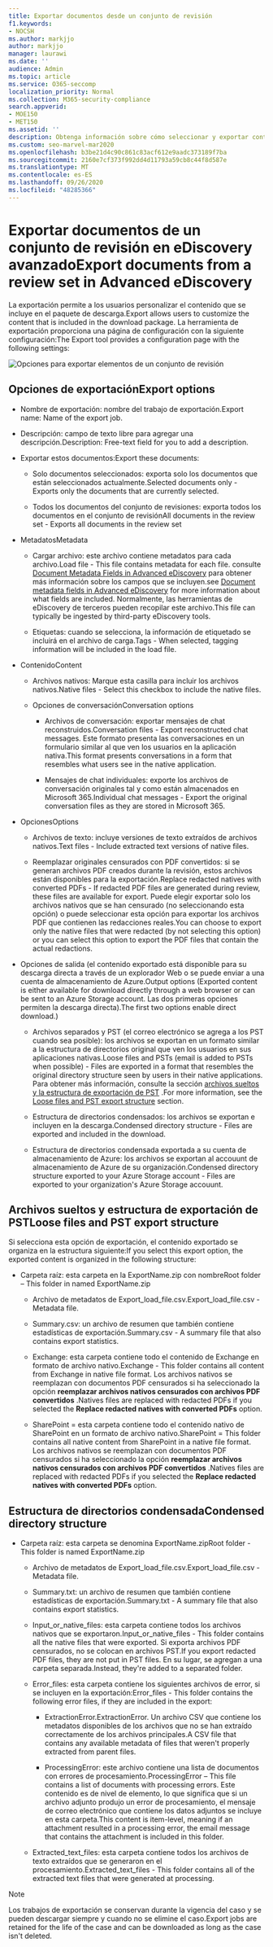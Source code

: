 ```yaml
---
title: Exportar documentos desde un conjunto de revisión
f1.keywords:
- NOCSH
ms.author: markjjo
author: markjjo
manager: laurawi
ms.date: ''
audience: Admin
ms.topic: article
ms.service: O365-seccomp
localization_priority: Normal
ms.collection: M365-security-compliance
search.appverid:
- MOE150
- MET150
ms.assetid: ''
description: Obtenga información sobre cómo seleccionar y exportar contenido de un conjunto de revisiones para presentaciones o revisiones externas.
ms.custom: seo-marvel-mar2020
ms.openlocfilehash: b3be21d4c90c861c83acf612e9aadc373189f7ba
ms.sourcegitcommit: 2160e7cf373f992dd4d11793a59cb8c44f8d587e
ms.translationtype: MT
ms.contentlocale: es-ES
ms.lasthandoff: 09/26/2020
ms.locfileid: "48285366"
---
```

# <a name="export-documents-from-a-review-set-in-advanced-ediscovery"></a><span data-ttu-id="f6619-103">Exportar documentos de un conjunto de revisión en eDiscovery avanzado</span><span class="sxs-lookup"><span data-stu-id="f6619-103">Export documents from a review set in Advanced eDiscovery</span></span>

<span data-ttu-id="f6619-104">La exportación permite a los usuarios personalizar el contenido que se incluye en el paquete de descarga.</span><span class="sxs-lookup"><span data-stu-id="f6619-104">Export allows users to customize the content that is included in the download package.</span></span> <span data-ttu-id="f6619-105">La herramienta de exportación proporciona una página de configuración con la siguiente configuración:</span><span class="sxs-lookup"><span data-stu-id="f6619-105">The Export tool provides a configuration page with the following settings:</span></span>

![Opciones para exportar elementos de un conjunto de revisión](../media/bcfc72c7-4a01-4697-9e16-2965b7f04fdb.png)

## <a name="export-options"></a><span data-ttu-id="f6619-107">Opciones de exportación</span><span class="sxs-lookup"><span data-stu-id="f6619-107">Export options</span></span>

- <span data-ttu-id="f6619-108">Nombre de exportación: nombre del trabajo de exportación.</span><span class="sxs-lookup"><span data-stu-id="f6619-108">Export name: Name of the export job.</span></span>

- <span data-ttu-id="f6619-109">Descripción: campo de texto libre para agregar una descripción.</span><span class="sxs-lookup"><span data-stu-id="f6619-109">Description: Free-text field for you to add a description.</span></span>

- <span data-ttu-id="f6619-110">Exportar estos documentos:</span><span class="sxs-lookup"><span data-stu-id="f6619-110">Export these documents:</span></span>

  - <span data-ttu-id="f6619-111">Solo documentos seleccionados: exporta solo los documentos que están seleccionados actualmente.</span><span class="sxs-lookup"><span data-stu-id="f6619-111">Selected documents only - Exports only the documents that are currently selected.</span></span>
  
  - <span data-ttu-id="f6619-112">Todos los documentos del conjunto de revisiones: exporta todos los documentos en el conjunto de revisión</span><span class="sxs-lookup"><span data-stu-id="f6619-112">All documents in the review set - Exports all documents in the review set</span></span>

- <span data-ttu-id="f6619-113">Metadatos</span><span class="sxs-lookup"><span data-stu-id="f6619-113">Metadata</span></span>
  
  - <span data-ttu-id="f6619-114">Cargar archivo: este archivo contiene metadatos para cada archivo.</span><span class="sxs-lookup"><span data-stu-id="f6619-114">Load file - This file contains metadata for each file.</span></span> <span data-ttu-id="f6619-115">consulte [Document Metadata Fields in Advanced eDiscovery](document-metadata-fields-in-Advanced-eDiscovery.md) para obtener más información sobre los campos que se incluyen.</span><span class="sxs-lookup"><span data-stu-id="f6619-115">see [Document metadata fields in Advanced eDiscovery](document-metadata-fields-in-Advanced-eDiscovery.md) for more information about what fields are included.</span></span> <span data-ttu-id="f6619-116">Normalmente, las herramientas de eDiscovery de terceros pueden recopilar este archivo.</span><span class="sxs-lookup"><span data-stu-id="f6619-116">This file can typically be ingested by third-party eDiscovery tools.</span></span>
  
  - <span data-ttu-id="f6619-117">Etiquetas: cuando se selecciona, la información de etiquetado se incluirá en el archivo de carga.</span><span class="sxs-lookup"><span data-stu-id="f6619-117">Tags - When selected, tagging information will be included in the load file.</span></span>

- <span data-ttu-id="f6619-118">Contenido</span><span class="sxs-lookup"><span data-stu-id="f6619-118">Content</span></span>
  
  - <span data-ttu-id="f6619-119">Archivos nativos: Marque esta casilla para incluir los archivos nativos.</span><span class="sxs-lookup"><span data-stu-id="f6619-119">Native files - Select this checkbox to include the native files.</span></span>
  
  - <span data-ttu-id="f6619-120">Opciones de conversación</span><span class="sxs-lookup"><span data-stu-id="f6619-120">Conversation options</span></span>
    
    - <span data-ttu-id="f6619-121">Archivos de conversación: exportar mensajes de chat reconstruidos.</span><span class="sxs-lookup"><span data-stu-id="f6619-121">Conversation files - Export reconstructed chat messages.</span></span> <span data-ttu-id="f6619-122">Este formato presenta las conversaciones en un formulario similar al que ven los usuarios en la aplicación nativa.</span><span class="sxs-lookup"><span data-stu-id="f6619-122">This format presents conversations in a form that resembles what users see in the native application.</span></span>
    
    - <span data-ttu-id="f6619-123">Mensajes de chat individuales: exporte los archivos de conversación originales tal y como están almacenados en Microsoft 365.</span><span class="sxs-lookup"><span data-stu-id="f6619-123">Individual chat messages - Export the original conversation files as they are stored in Microsoft 365.</span></span>

- <span data-ttu-id="f6619-124">Opciones</span><span class="sxs-lookup"><span data-stu-id="f6619-124">Options</span></span>

  - <span data-ttu-id="f6619-125">Archivos de texto: incluye versiones de texto extraídos de archivos nativos.</span><span class="sxs-lookup"><span data-stu-id="f6619-125">Text files - Include extracted text versions of native files.</span></span>
  
  - <span data-ttu-id="f6619-126">Reemplazar originales censurados con PDF convertidos: si se generan archivos PDF creados durante la revisión, estos archivos están disponibles para la exportación.</span><span class="sxs-lookup"><span data-stu-id="f6619-126">Replace redacted natives with converted PDFs - If redacted PDF files are generated during review, these files are available for export.</span></span> <span data-ttu-id="f6619-127">Puede elegir exportar solo los archivos nativos que se han censurado (no seleccionando esta opción) o puede seleccionar esta opción para exportar los archivos PDF que contienen las redacciones reales.</span><span class="sxs-lookup"><span data-stu-id="f6619-127">You can choose to export only the native files that were redacted (by not selecting this option) or you can select this option to export the PDF files that contain the actual redactions.</span></span>

- <span data-ttu-id="f6619-128">Opciones de salida (el contenido exportado está disponible para su descarga directa a través de un explorador Web o se puede enviar a una cuenta de almacenamiento de Azure.</span><span class="sxs-lookup"><span data-stu-id="f6619-128">Output options (Exported content is either available for download directly through a web browser or can be sent to an Azure Storage account.</span></span> <span data-ttu-id="f6619-129">Las dos primeras opciones permiten la descarga directa).</span><span class="sxs-lookup"><span data-stu-id="f6619-129">The first two options enable direct download.)</span></span>
  
  - <span data-ttu-id="f6619-130">Archivos separados y PST (el correo electrónico se agrega a los PST cuando sea posible): los archivos se exportan en un formato similar a la estructura de directorios original que ven los usuarios en sus aplicaciones nativas.</span><span class="sxs-lookup"><span data-stu-id="f6619-130">Loose files and PSTs (email is added to PSTs when possible) - Files are exported in a format that resembles the original directory structure seen by users in their native applications.</span></span>  <span data-ttu-id="f6619-131">Para obtener más información, consulte la sección [archivos sueltos y la estructura de exportación de PST](#loose-files-and-pst-export-structure) .</span><span class="sxs-lookup"><span data-stu-id="f6619-131">For more information, see the [Loose files and PST export structure](#loose-files-and-pst-export-structure) section.</span></span>
  
  - <span data-ttu-id="f6619-132">Estructura de directorios condensados: los archivos se exportan e incluyen en la descarga.</span><span class="sxs-lookup"><span data-stu-id="f6619-132">Condensed directory structure - Files are exported and included in the download.</span></span>
  
  - <span data-ttu-id="f6619-133">Estructura de directorios condensada exportada a su cuenta de almacenamiento de Azure: los archivos se exportan al accouunt de almacenamiento de Azure de su organización.</span><span class="sxs-lookup"><span data-stu-id="f6619-133">Condensed directory structure exported to your Azure Storage account - Files are exported to your organization's Azure Storage accouunt.</span></span>

## <a name="loose-files-and-pst-export-structure"></a><span data-ttu-id="f6619-134">Archivos sueltos y estructura de exportación de PST</span><span class="sxs-lookup"><span data-stu-id="f6619-134">Loose files and PST export structure</span></span>

<span data-ttu-id="f6619-135">Si selecciona esta opción de exportación, el contenido exportado se organiza en la estructura siguiente:</span><span class="sxs-lookup"><span data-stu-id="f6619-135">If you select this export option, the exported content is organized in the following structure:</span></span>

- <span data-ttu-id="f6619-136">Carpeta raíz: esta carpeta en la ExportName.zip con nombre</span><span class="sxs-lookup"><span data-stu-id="f6619-136">Root folder – This folder in named ExportName.zip</span></span>
  
  - <span data-ttu-id="f6619-137">Archivo de metadatos de Export_load_file.csv.</span><span class="sxs-lookup"><span data-stu-id="f6619-137">Export_load_file.csv - Metadata file.</span></span>
  
  - <span data-ttu-id="f6619-138">Summary.csv: un archivo de resumen que también contiene estadísticas de exportación.</span><span class="sxs-lookup"><span data-stu-id="f6619-138">Summary.csv - A summary file that also contains export statistics.</span></span>
  
  - <span data-ttu-id="f6619-139">Exchange: esta carpeta contiene todo el contenido de Exchange en formato de archivo nativo.</span><span class="sxs-lookup"><span data-stu-id="f6619-139">Exchange - This folder contains all content from Exchange in native file format.</span></span> <span data-ttu-id="f6619-140">Los archivos nativos se reemplazan con documentos PDF censurados si ha seleccionado la opción **reemplazar archivos nativos censurados con archivos PDF convertidos** .</span><span class="sxs-lookup"><span data-stu-id="f6619-140">Natives files are replaced with redacted PDFs if you selected the **Replace redacted natives with converted PDFs** option.</span></span>
  
  - <span data-ttu-id="f6619-141">SharePoint = esta carpeta contiene todo el contenido nativo de SharePoint en un formato de archivo nativo.</span><span class="sxs-lookup"><span data-stu-id="f6619-141">SharePoint = This folder contains all native content from SharePoint in a native file format.</span></span> <span data-ttu-id="f6619-142">Los archivos nativos se reemplazan con documentos PDF censurados si ha seleccionado la opción **reemplazar archivos nativos censurados con archivos PDF convertidos** .</span><span class="sxs-lookup"><span data-stu-id="f6619-142">Natives files are replaced with redacted PDFs if you selected the **Replace redacted natives with converted PDFs** option.</span></span>

## <a name="condensed-directory-structure"></a><span data-ttu-id="f6619-143">Estructura de directorios condensada</span><span class="sxs-lookup"><span data-stu-id="f6619-143">Condensed directory structure</span></span>

- <span data-ttu-id="f6619-144">Carpeta raíz: esta carpeta se denomina ExportName.zip</span><span class="sxs-lookup"><span data-stu-id="f6619-144">Root folder - This folder is named ExportName.zip</span></span>
  
  - <span data-ttu-id="f6619-145">Archivo de metadatos de Export_load_file.csv.</span><span class="sxs-lookup"><span data-stu-id="f6619-145">Export_load_file.csv - Metadata file.</span></span>
  
  - <span data-ttu-id="f6619-146">Summary.txt: un archivo de resumen que también contiene estadísticas de exportación.</span><span class="sxs-lookup"><span data-stu-id="f6619-146">Summary.txt - A summary file that also contains export statistics.</span></span>
  
  - <span data-ttu-id="f6619-147">Input_or_native_files: esta carpeta contiene todos los archivos nativos que se exportaron.</span><span class="sxs-lookup"><span data-stu-id="f6619-147">Input_or_native_files - This folder contains all the native files that were exported.</span></span> <span data-ttu-id="f6619-148">Si exporta archivos PDF censurados, no se colocan en archivos PST.</span><span class="sxs-lookup"><span data-stu-id="f6619-148">If you export redacted PDF files, they are not put in PST files.</span></span> <span data-ttu-id="f6619-149">En su lugar, se agregan a una carpeta separada.</span><span class="sxs-lookup"><span data-stu-id="f6619-149">Instead, they're added to a separated folder.</span></span>
  
  - <span data-ttu-id="f6619-150">Error_files: esta carpeta contiene los siguientes archivos de error, si se incluyen en la exportación:</span><span class="sxs-lookup"><span data-stu-id="f6619-150">Error_files - This folder contains the following error files, if they are included in the export:</span></span>
    
    - <span data-ttu-id="f6619-151">ExtractionError.</span><span class="sxs-lookup"><span data-stu-id="f6619-151">ExtractionError.</span></span> <span data-ttu-id="f6619-152">Un archivo CSV que contiene los metadatos disponibles de los archivos que no se han extraído correctamente de los archivos principales.</span><span class="sxs-lookup"><span data-stu-id="f6619-152">A CSV file that contains any available metadata of files that weren't properly extracted from parent files.</span></span>
    
    - <span data-ttu-id="f6619-153">ProcessingError: este archivo contiene una lista de documentos con errores de procesamiento.</span><span class="sxs-lookup"><span data-stu-id="f6619-153">ProcessingError – This file contains a list of documents with processing errors.</span></span> <span data-ttu-id="f6619-154">Este contenido es de nivel de elemento, lo que significa que si un archivo adjunto produjo un error de procesamiento, el mensaje de correo electrónico que contiene los datos adjuntos se incluye en esta carpeta.</span><span class="sxs-lookup"><span data-stu-id="f6619-154">This content is item-level, meaning if an attachment resulted in a processing error, the email message that contains the attachment is included in this folder.</span></span>
  
  - <span data-ttu-id="f6619-155">Extracted_text_files: esta carpeta contiene todos los archivos de texto extraídos que se generaron en el procesamiento.</span><span class="sxs-lookup"><span data-stu-id="f6619-155">Extracted_text_files - This folder contains all of the extracted text files that were generated at processing.</span></span>

> [!NOTE]
> <span data-ttu-id="f6619-156">Los trabajos de exportación se conservan durante la vigencia del caso y se pueden descargar siempre y cuando no se elimine el caso.</span><span class="sxs-lookup"><span data-stu-id="f6619-156">Export jobs are retained for the life of the case and can be downloaded as long as the case isn't deleted.</span></span>
